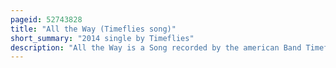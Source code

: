 ```yaml
---
pageid: 52743828
title: "All the Way (Timeflies song)"
short_summary: "2014 single by Timeflies"
description: "All the Way is a Song recorded by the american Band Timeflies for their second Studio Album after Hours. It was released as the Record's fourth single on January 20, 2014 as a digital Download. A Cd single and remix Ep would be released 8 Days later through Island Records. The Track was written and produced by Rob Resnick and Cal Shapiro, with Sofly and Nius also contributing to the Production. An upbeat Pop Song with Synths all the Way encourages its Listeners to succeed and always do their best."
---
```

